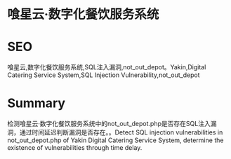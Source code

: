 # 喰星云·数字化餐饮服务系统
# SEO
喰星云,数字化餐饮服务系统,SQL注入漏洞,not_out_depot。Yakin,Digital Catering Service System,SQL Injection Vulnerability,not_out_depot
# Summary
检测喰星云·数字化餐饮服务系统中的not_out_depot.php是否存在SQL注入漏洞，通过时间延迟判断漏洞是否存在。。Detect SQL injection vulnerabilities in not_out_depot.php of Yakin Digital Catering Service System, determine the existence of vulnerabilities through time delay.
